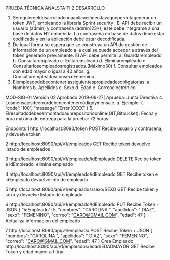 PRUEBA TÉCNICA ANALSTA TI 2 DESARROLLO
1. SerequiereeldesarrollodeunaaplicaciónenJavaquepermitagenerar un token JWT, empleando la librería Sprint security . El API debe recibir un usuario (admin) y contraseña (admin123*); este debe integrarse a una base de datos H2 embebida. La contraseña en base de datos debe estar codificada y en la aplicación debe estar decodificada.
2. De igual forma se espera que se construya un API de gestión de información de un empleado a la cual se pueda acceder a através del
   token
   generado previamente. El API debe permitir:
   a. Guardarempleado
   b. Consultarempleado
   c. Editarempleado
   d. Eliminarempleado
   e. Consultarlosempleadosregistrados.(Máximo30)
   f. Consultar empleados con edad mayor o igual a 40 años.
   g. ConsultarempleadosconsexoFemenino.
3. Elempleadodebecontenerlassiguientespropiedadesobligatorias: a. Nombres
   b. Apellidos
   c. Sexo
   d. Edad
   e. Correoelectrónico

MOD-SIG-01 Versión 02 Aprobado 2019-09-27| Aprueba: Junta Directiva
4. Losmensajesdeerrordebencontenercódigoymensaje. a. Ejemplo:
   {
   “code”:”100”,
   “message”:”Error XXXX”
   }
5. Elresultadodebesermontadoaunrepositorioonline(GIT,Bitbucket).
   Fecha y hora máxima de entrega para la prueba: 72 horas 

Endpoints
1 http://localhost:8090/token POST
Recibe usuario y contraseña, y devuelve token



2 http://localhost:8090/api/v1/empleados GET 
Recibe token devuelve listado de empleados

3 http://localhost:8090/api/v1/empleado/idEmpleado DELETE
Recibe token e idEmpleado, elimina empleado

4 http://localhost:8090/api/v1/empleado/idEmpleado GET
Recibe token e idEmpleado devuelve info de empleado

5 http://localhost:8090/api/v1/empleados/sexo/SEXO GET 
Recibe token y sexo y  devuelve listado de empleado

6 http://localhost:8090/api/v1/empleado/IdEmpleado PUT 
Recibe Token + JSON
{
"idEmpleado": 5,
"nombres": "CAROLINA ",
"apellidos": " DIAZ",
"sexo": "FEMENINO",
"correo": "CARO@GMAIL.COM",
"edad": 47
}
Actualiza informacion del empleado

7 http://localhost:8090/api/v1/empleado POST
Recibe Token + JSON
{
"nombres": "CAROLINA ",
"apellidos": " DIAZ",
"sexo": "FEMENINO",
"correo": "CARO@GMAIL.COM",
"edad": 47
}
Crea Empleado
http://localhost:8090/api/v1/empleados/edad/EDADMAYOR GET
Recibe Token y edad mayor a filtrar


